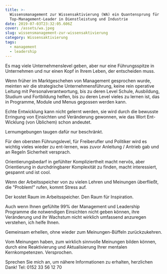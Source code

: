 ```yaml
---
title: >-
  Wissensmanagement zur Wissensaktivierung (WA) ein Quantensprung für
  Top-Management-Leader in Dienstleistung und Industrie
date: 2019-07-03T23:32:05.606Z
cover: /assets/wa.jpeg
slug: wissensmanagement-zur-wissensaktivierung
category: Wissensaktivierung
tags:
  - management
  - leadership
---
```

Es mag viele Unternehmenslevel geben, aber nur eine Führungsspitze in Unternehmen und nur einen Kopf in Ihrem Leben, der entscheiden muss.



Wenn früher im Marktgeschehen von Management gesprochen wurde, meinten wir die strategische Unternehmensführung, keine rein operative Leitung mit Personalverantwortung, bis zu deren Level Schule, Ausbildung, Studium und Fortbildung helfen, bis zu deren Level vieles zu lernen ist, das in Programme, Module und Menus gegossen werden kann.



Echte Entwicklung kann nicht gelernt werden, sie wird durch die bewusste Erringung von Einsichten und Veränderung gewonnen, wie das Wort Ent-Wicklung (von Üblichem) schon andeutet.



Lernumgebungen taugen dafür nur beschränkt.



Für den obersten Führungslevel, für Freiberufler und Politiker wird es wichtig vieles wieder zu ent-lernen, was zuvor Anleitung / Antrieb gab und an Regeln Sicherheit versprach.



Orientierungsbedarf in gefühlter Kompliziertheit macht nervös, aber Orientierung in durchdringbarer Komplexität zu finden, macht interessiert, gespannt und ist cool.



Wenn der Arbeitsspeicher von zu vielen Lehren und Meinungen überfließt, die "Problem!" rufen, kommt Stress auf.



Der kostet Raum im Arbeitsspeicher. Den Raum für Inspiration.



Auch wenn Ihnen gefühlte 99% der Management und Leadership Programme die notwendigen Einsichten nicht geben können, ihre Veränderung und ihr Wachstum nicht wirklich umfassend anzuregen verstehen, ich helfe Ihnen.



Gemeinsam erhellen, ohne wieder zum Meinungen-Büffeln zurückzukehren.



Vom Meinungen haben, zum wirklich sinnvolle Meinungen bilden können, durch eine Reaktivierung und Aktualisierung Ihrer mentalen Kernkompetenzen. Versprochen.



Sprechen Sie mich an, um nähere Informationen zu erhalten, herzlichen Dank! Tel: 0152 33 56 12 70
